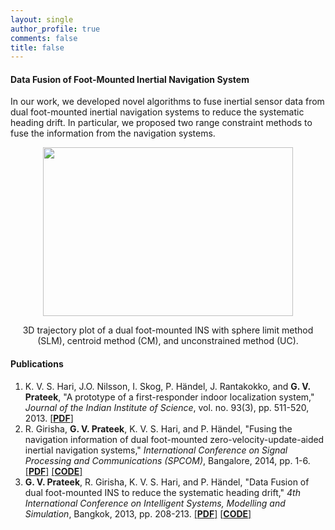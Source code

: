 ```yaml
---
layout: single
author_profile: true
comments: false
title: false
---
```


#### Data Fusion of Foot-Mounted Inertial Navigation System
In our work, we developed novel algorithms to fuse inertial sensor data from dual foot-mounted inertial navigation systems to reduce the systematic heading drift. In particular, we proposed two range constraint methods to fuse the information from the navigation systems.

<p align="center"><img src="/research/indoorpos/animate/cm_slm_uc_smaller_size.gif" width="400" height="270"/></p>
<p align="center">3D trajectory plot of a dual foot-mounted INS with sphere limit method (SLM), centroid method (CM), and unconstrained method (UC).</p>

#### Publications
1. K. V. S. Hari, J.O. Nilsson, I. Skog, P. Händel, J. Rantakokko, and **G. V. Prateek**, "A prototype of a first-responder indoor localization system," _Journal of the Indian Institute of Science_, vol. no. 93(3), pp. 511-520, 2013. [[**PDF**]](/research/indoorpos/pdfs/[JofIISc]Hari_et_al-2013-A_prototype_of_a_first_responder_localization_system.pdf)
2. R. Girisha, **G. V. Prateek**, K. V. S. Hari, and P. Händel, "Fusing the navigation information of dual foot-mounted zero-velocity-update-aided inertial navigation systems," _International Conference on Signal Processing and Communications (SPCOM)_, Bangalore, 2014, pp. 1-6. [[**PDF**]](/research/indoorpos/pdfs/[IEEESPCOM]Girisha_et_al-2013-Fusing_the_navigation_information_of_dual_foot-mounted_ZUPT-aided_INS.pdf) [[**CODE**]](https://github.com/prateekgv/openshoe-centroid_method)
3. **G. V. Prateek**, R. Girisha, K. V. S. Hari, and P. Händel, "Data Fusion of dual foot-mounted INS to reduce the systematic heading drift," _4th International Conference on Intelligent Systems, Modelling and Simulation_, Bangkok, 2013, pp. 208-213. [[**PDF**]](/research/indoorpos/pdfs/[IEEEISMS]Prateek_et_al-2013-Data_fusion_of_dual_foot-mounted_INS_to_reduce_systematic_heading_drift.pdf) [[**CODE**]](https://github.com/prateekgv/openshoe-sphere_limit)
